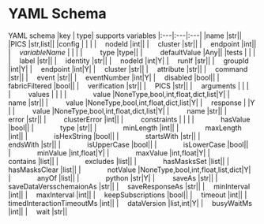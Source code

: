 <!---
This file is automatically generated by a script.
DO NOT HAND-EDIT THIS FILE.
Script: generate_yaml_doc_tables.py
-->

# YAML Schema

YAML schema
|key | type| supports variables
|:---|:---|:---|
|name |str||
|PICS |str,list||
|config | | |
|&emsp; nodeId |int||
|&emsp; cluster |str||
|&emsp; endpoint |int||
|&emsp; _variableName_ | | |
|&emsp; &emsp; type |type||
|&emsp; &emsp; defaultValue |Any||
|tests | | |
|&emsp; label |str||
|&emsp; identity |str||
|&emsp; nodeId |int|Y|
|&emsp; runIf |str||
|&emsp; groupId |int|Y|
|&emsp; endpoint |int|Y|
|&emsp; cluster |str||
|&emsp; attribute |str||
|&emsp; command |str||
|&emsp; event |str||
|&emsp; eventNumber |int|Y|
|&emsp; disabled |bool||
|&emsp; fabricFiltered |bool||
|&emsp; verification |str||
|&emsp; PICS |str||
|&emsp; arguments | | |
|&emsp; &emsp; values | | |
|&emsp; &emsp; &emsp; value |NoneType,bool,int,float,dict,list|Y|
|&emsp; &emsp; &emsp; name |str||
|&emsp; &emsp; value |NoneType,bool,int,float,dict,list|Y|
|&emsp; response | |Y |
|&emsp; &emsp; value |NoneType,bool,int,float,dict,list|Y|
|&emsp; &emsp; name |str||
|&emsp; &emsp; error |str||
|&emsp; &emsp; clusterError |int||
|&emsp; &emsp; constraints | | |
|&emsp; &emsp; &emsp; hasValue |bool||
|&emsp; &emsp; &emsp; type |str||
|&emsp; &emsp; &emsp; minLength |int||
|&emsp; &emsp; &emsp; maxLength |int||
|&emsp; &emsp; &emsp; isHexString |bool||
|&emsp; &emsp; &emsp; startsWith |str||
|&emsp; &emsp; &emsp; endsWith |str||
|&emsp; &emsp; &emsp; isUpperCase |bool||
|&emsp; &emsp; &emsp; isLowerCase |bool||
|&emsp; &emsp; &emsp; minValue |int,float|Y|
|&emsp; &emsp; &emsp; maxValue |int,float|Y|
|&emsp; &emsp; &emsp; contains |list||
|&emsp; &emsp; &emsp; excludes |list||
|&emsp; &emsp; &emsp; hasMasksSet |list||
|&emsp; &emsp; &emsp; hasMasksClear |list||
|&emsp; &emsp; &emsp; notValue |NoneType,bool,int,float,list,dict|Y|
|&emsp; &emsp; &emsp; anyOf |list||
|&emsp; &emsp; &emsp; python |str|Y|
|&emsp; &emsp; saveAs |str||
|&emsp; &emsp; saveDataVersschemaionAs |str||
|&emsp; saveResponseAs |str||
|&emsp; minInterval |int||
|&emsp; maxInterval |int||
|&emsp; keepSubscriptions |bool||
|&emsp; timeout |int||
|&emsp; timedInteractionTimeoutMs |int||
|&emsp; dataVersion |list,int|Y|
|&emsp; busyWaitMs |int||
|&emsp; wait |str||
